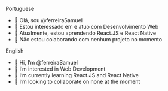 Portuguese
- 👋 Olá, sou @ferreiraSamuel
- 👀 Estou interessado em e atuo com Desenvolvimento Web
- 🌱 Atualmente, estou aprendendo React.JS e React Native
- 💞️ Não estou colaborando com nenhum projeto no momento



English
- 👋 Hi, I’m @ferreiraSamuel
- 👀 I’m interested in Web Development
- 🌱 I’m currently learning React.JS and React Native
- 💞️ I’m looking to collaborate on none at the moment

<!---
ferreiraSamuel/ferreiraSamuel is a ✨ special ✨ repository because its `README.md` (this file) appears on your GitHub profile.
You can click the Preview link to take a look at your changes.
--->
